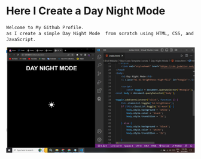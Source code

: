 # Here I Create a Day Night Mode

```
Welcome to My Github Profile.
as I create a simple Day Night Mode  from scratch using HTML, CSS, and JavaScript.
```
![image](https://github.com/ParagUnhale1998/Day-Night-Mode/blob/main/Thumbnail.png)
